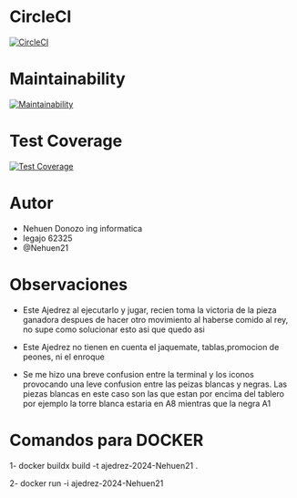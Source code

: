 

# CircleCI
[![CircleCI](https://dl.circleci.com/status-badge/img/gh/um-computacion-tm/ajedrez-2024-Nehuen21/tree/main.svg?style=svg)](https://dl.circleci.com/status-badge/redirect/gh/um-computacion-tm/ajedrez-2024-Nehuen21/tree/main)

# Maintainability
[![Maintainability](https://api.codeclimate.com/v1/badges/cfce0e3e97bd529639dd/maintainability)](https://codeclimate.com/github/um-computacion-tm/ajedrez-2024-Nehuen21/maintainability)

# Test Coverage
[![Test Coverage](https://api.codeclimate.com/v1/badges/cfce0e3e97bd529639dd/test_coverage)](https://codeclimate.com/github/um-computacion-tm/ajedrez-2024-Nehuen21/test_coverage)


# Autor
- Nehuen Donozo ing informatica
- legajo 62325
- @Nehuen21

# Observaciones

- Este Ajedrez al ejecutarlo y jugar, recien toma la victoria de la pieza ganadora despues de hacer otro movimiento al haberse comido al rey, no supe como solucionar esto asi que quedo asi

- Este Ajedrez no tienen en cuenta el jaquemate, tablas,promocion de peones, ni el enroque
- Se me hizo una breve confusion entre la terminal y los iconos provocando una leve confusion entre las peizas blancas y negras. Las piezas blancas en este caso son las que estan por encima del tablero por ejemplo la torre blanca estaria en  A8 mientras que la negra A1

# Comandos para DOCKER

1- docker buildx build -t ajedrez-2024-Nehuen21 .

2- docker run -i ajedrez-2024-Nehuen21

